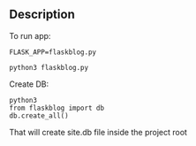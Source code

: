Description
-

To run app:

```
FLASK_APP=flaskblog.py
```

```
python3 flaskblog.py
```

Create DB:

```
python3
from flaskblog import db
db.create_all()
```

That will create site.db file inside the project root
